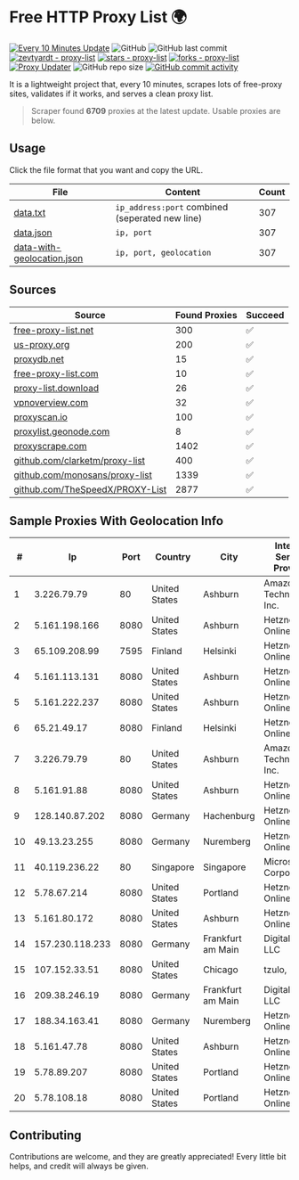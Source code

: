 
# Free HTTP Proxy List 🌍

[![Every 10 Minutes Update](https://github.com/mertguvencli/http-proxy-list/actions/workflows/main.yml/badge.svg?branch=main)](https://github.com/mertguvencli/http-proxy-list/actions/workflows/main.yml)
![GitHub](https://img.shields.io/github/license/mertguvencli/http-proxy-list)
![GitHub last commit](https://img.shields.io/github/last-commit/mertguvencli/http-proxy-list)
[![zevtyardt - proxy-list](https://img.shields.io/static/v1?label=zevtyardt&message=proxy-list&color=blue&logo=github)](https://github.com/zevtyardt/proxy-list "Go to GitHub repo")
[![stars - proxy-list](https://img.shields.io/github/stars/zevtyardt/proxy-list?style=social)](https://github.com/zevtyardt/proxy-list)
[![forks - proxy-list](https://img.shields.io/github/forks/zevtyardt/proxy-list?style=social)](https://github.com/zevtyardt/proxy-list)
[![Proxy Updater](https://github.com/zevtyardt/proxy-list/workflows/Proxy%20Updater/badge.svg)](https://github.com/zevtyardt/proxy-list/actions?query=workflow:"Proxy+Updater")
![GitHub repo size](https://img.shields.io/github/repo-size/zevtyardt/proxy-list)
[![GitHub commit activity](https://img.shields.io/github/commit-activity/m/zevtyardt/proxy-list?logo=commits)](https://github.com/zevtyardt/proxy-list/commits/main)

It is a lightweight project that, every 10 minutes, scrapes lots of free-proxy sites, validates if it works, and serves a clean proxy list.

> Scraper found **6709** proxies at the latest update. Usable proxies are below.

## Usage

Click the file format that you want and copy the URL.

|File|Content|Count|
|----|-------|-----|
|[data.txt](https://raw.githubusercontent.com/mertguvencli/http-proxy-list/main/proxy-list/data.txt)|`ip_address:port` combined (seperated new line)|307|
|[data.json](https://raw.githubusercontent.com/mertguvencli/http-proxy-list/main/proxy-list/data.json)|`ip, port`|307|
|[data-with-geolocation.json](https://raw.githubusercontent.com/mertguvencli/http-proxy-list/main/proxy-list/data-with-geolocation.json)|`ip, port, geolocation`|307|

## Sources

|Source|Found Proxies|Succeed|
|------|-------------|-------|
|[free-proxy-list.net](https://free-proxy-list.net)|300|✅|
|[us-proxy.org](https://www.us-proxy.org)|200|✅|
|[proxydb.net](http://proxydb.net)|15|✅|
|[free-proxy-list.com](https://free-proxy-list.com/?page=&port=&type%5B%5D=http&type%5B%5D=https&up_time=0&search=Search)|10|✅|
|[proxy-list.download](https://www.proxy-list.download/HTTP)|26|✅|
|[vpnoverview.com](https://vpnoverview.com/privacy/anonymous-browsing/free-proxy-servers)|32|✅|
|[proxyscan.io](https://www.proxyscan.io)|100|✅|
|[proxylist.geonode.com](https://proxylist.geonode.com/api/proxy-list?limit=300&page=1&sort_by=lastChecked&sort_type=desc&protocols=http,https)|8|✅|
|[proxyscrape.com](https://api.proxyscrape.com/v2/?request=displayproxies&protocol=http&timeout=10000&country=all&ssl=all&anonymity=all)|1402|✅|
|[github.com/clarketm/proxy-list](https://raw.githubusercontent.com/clarketm/proxy-list/master/proxy-list-raw.txt)|400|✅|
|[github.com/monosans/proxy-list](https://raw.githubusercontent.com/monosans/proxy-list/main/proxies/http.txt)|1339|✅|
|[github.com/TheSpeedX/PROXY-List](https://raw.githubusercontent.com/TheSpeedX/PROXY-List/master/http.txt)|2877|✅|


## Sample Proxies With Geolocation Info

|#|Ip|Port|Country|City|Internet Service Provider|
|-|--|----|-------|----|-------------------------|
|1|3.226.79.79|80|United States|Ashburn|Amazon Technologies Inc.|
|2|5.161.198.166|8080|United States|Ashburn|Hetzner Online GmbH|
|3|65.109.208.99|7595|Finland|Helsinki|Hetzner Online GmbH|
|4|5.161.113.131|8080|United States|Ashburn|Hetzner Online GmbH|
|5|5.161.222.237|8080|United States|Ashburn|Hetzner Online GmbH|
|6|65.21.49.17|8080|Finland|Helsinki|Hetzner Online GmbH|
|7|3.226.79.79|80|United States|Ashburn|Amazon Technologies Inc.|
|8|5.161.91.88|8080|United States|Ashburn|Hetzner Online GmbH|
|9|128.140.87.202|8080|Germany|Hachenburg|Hetzner Online GmbH|
|10|49.13.23.255|8080|Germany|Nuremberg|Hetzner Online GmbH|
|11|40.119.236.22|80|Singapore|Singapore|Microsoft Corporation|
|12|5.78.67.214|8080|United States|Portland|Hetzner Online GmbH|
|13|5.161.80.172|8080|United States|Ashburn|Hetzner Online GmbH|
|14|157.230.118.233|8080|Germany|Frankfurt am Main|DigitalOcean, LLC|
|15|107.152.33.51|8080|United States|Chicago|tzulo, inc.|
|16|209.38.246.19|8080|Germany|Frankfurt am Main|DigitalOcean, LLC|
|17|188.34.163.41|8080|Germany|Nuremberg|Hetzner Online GmbH|
|18|5.161.47.78|8080|United States|Ashburn|Hetzner Online GmbH|
|19|5.78.89.207|8080|United States|Portland|Hetzner Online GmbH|
|20|5.78.108.18|8080|United States|Portland|Hetzner Online GmbH|



## Contributing

Contributions are welcome, and they are greatly appreciated! Every
little bit helps, and credit will always be given.


